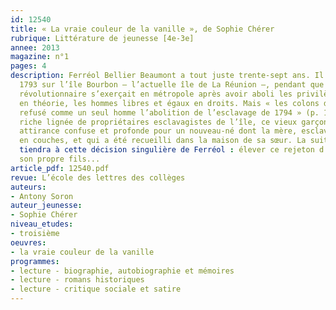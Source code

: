 ```yaml
---
id: 12540
title: « La vraie couleur de la vanille », de Sophie Chérer
rubrique: Littérature de jeunesse [4e-3e]
annee: 2013
magazine: n°1
pages: 4
description: Ferréol Bellier Beaumont a tout juste trente-sept ans. Il est né en
  1793 sur l’île Bourbon – l’actuelle île de La Réunion –, pendant que la Terreur
  révolutionnaire s’exerçait en métropole après avoir aboli les privilèges et rendu,
  en théorie, les hommes libres et égaux en droits. Mais « les colons de l’île avaient
  refusé comme un seul homme l’abolition de l’esclavage de 1794 » (p. 158). Fils d’une
  riche lignée de propriétaires esclavagistes de l’île, ce vieux garçon éprouve une
  attirance confuse et profonde pour un nouveau-né dont la mère, esclave, est morte
  en couches, et qui a été recueilli dans la maison de sa sœur. La suite du roman
  tiendra à cette décision singulière de Ferréol : élever ce rejeton d’esclaves comme
  son propre fils...
article_pdf: 12540.pdf
revue: L’école des lettres des collèges
auteurs:
- Antony Soron
auteur_jeunesse:
- Sophie Chérer
niveau_etudes:
- troisième
oeuvres:
- la vraie couleur de la vanille
programmes:
- lecture - biographie, autobiographie et mémoires
- lecture - romans historiques
- lecture - critique sociale et satire
---
```

